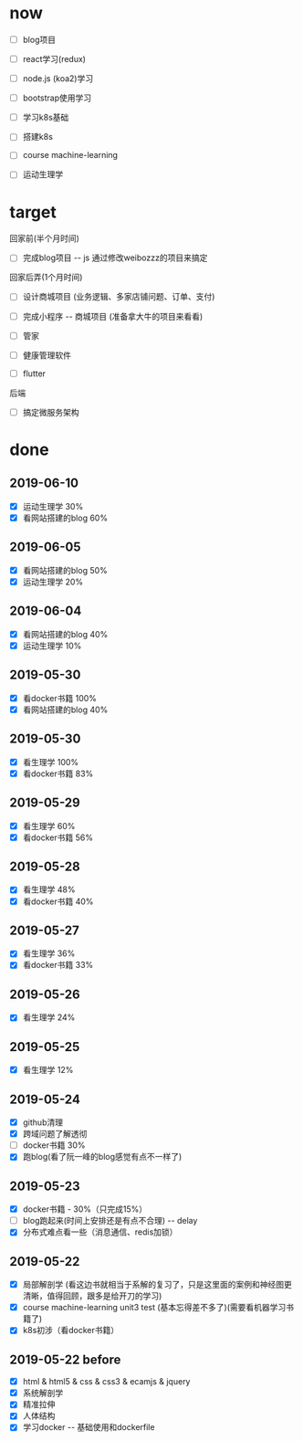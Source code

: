 # now
- [ ] blog项目
- [ ] react学习(redux)
- [ ] node.js (koa2)学习
- [ ] bootstrap使用学习

- [ ] 学习k8s基础
- [ ] 搭建k8s

- [ ] course machine-learning

- [ ] 运动生理学


# target 
回家前(半个月时间)
- [ ] 完成blog项目   -- js 通过修改weibozzz的项目来搞定

回家后弄(1个月时间)
- [ ] 设计商城项目   (业务逻辑、多家店铺问题、订单、支付)
- [ ] 完成小程序     -- 商城项目 (准备拿大牛的项目来看看)
- [ ] 管家

- [ ] 健康管理软件

- [ ] flutter

后端
- [ ] 搞定微服务架构

# done

## 2019-06-10
- [x] 运动生理学 30% 
- [x] 看网站搭建的blog 60%

## 2019-06-05
- [x] 看网站搭建的blog 50% 
- [x] 运动生理学 20% 

## 2019-06-04
- [x] 看网站搭建的blog 40% 
- [x] 运动生理学 10%

## 2019-05-30
- [x] 看docker书籍 100%
- [x] 看网站搭建的blog 40%

## 2019-05-30
- [x] 看生理学 100%
- [x] 看docker书籍 83%

## 2019-05-29 
- [x] 看生理学 60%
- [x] 看docker书籍 56% 

## 2019-05-28 
- [x] 看生理学 48%
- [x] 看docker书籍 40% 

## 2019-05-27
- [x] 看生理学 36%
- [x] 看docker书籍 33%

## 2019-05-26
- [x] 看生理学 24%

## 2019-05-25
- [x] 看生理学 12%

## 2019-05-24
- [x] github清理
- [x] 跨域问题了解透彻
- [ ] docker书籍 30%
- [x] 跑blog(看了阮一峰的blog感觉有点不一样了)

## 2019-05-23
- [x] docker书籍 - 30%（只完成15%）
- [ ] blog跑起来(时间上安排还是有点不合理)  -- delay
- [x] 分布式难点看一些（消息通信、redis加锁）

## 2019-05-22  
- [x] 局部解剖学  (看这边书就相当于系解的复习了，只是这里面的案例和神经图更清晰，值得回顾，跟多是给开刀的学习)
- [x] course machine-learning unit3 test (基本忘得差不多了)(需要看机器学习书籍了)
- [x] k8s初涉（看docker书籍）

## 2019-05-22  before
- [x] html & html5 & css & css3 & ecamjs & jquery
- [x] 系统解剖学
- [x] 精准拉伸
- [x] 人体结构
- [x] 学习docker  -- 基础使用和dockerfile
